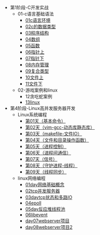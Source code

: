 <!-- docs/_sidebar.md -->

* 第1阶段-C开发实战
    * 01-c语言基础语法
        * [01c语言环境](part-01/01c语言的环境.html)
        * [02c的数据类型](part-01/02数据类型.html)
        * [03程序结构](part-01/03运算符与程序结构.html)
        * [04数组](part-01/04-数组和字符数组.html)
        * [05函数](part-01/05函数.html)
        * [06指针上](part-01/06指针上.html)
        * [07指针下](part-01/07指针下.html)
        * [08内存管理](part-01/08-内存管理.html)
        * [09复合类型](part-01/09构造类型.html)
        * [10文件上](part-01/10文件上.html)
        * [11文件下](part-01/11文件下.html)
    * 02-游戏案例和linux
        * 12贪吃蛇案例
        * [13linux](part-02/13linux.html)
* 第4阶段-Linux高并发服务器开发
    * Linux系统编程
        * [第01天（基本命令）](part-04\Linux系统编程-第01天（基本命令）.html)
        * [第02天（vim-gcc-动态库静态库）](part-04\Linux系统编程-第02天（vim-gcc-动态库静态库）.html)
        * [第03天（makefile-文件IO）](part-04\Linux系统编程-第03天（makefile-文件IO）.html)
        * [第04天（文件和目录操作函数）](part-04\Linux系统编程-第04天（文件和目录操作函数）.html)
        * [第05天（进程控制）](part-04\Linux系统编程-第05天（进程控制）.html)
        * [第06天（进程间通信）](part-04\Linux系统编程-第06天（进程间通信）.html)
        * [第07天（信号）](part-04\Linux系统编程-第07天（信号）.html)
        * [第08天（守护进程-线程）](part-04\Linux系统编程-第08天（守护进程-线程）.html)
        * [第09天（线程同步）](part-04\Linux系统编程-第09天（线程同步）.html)
    * linux网络编程
        * [01day网络基础概念](part-05\01网络基础概念.html)
        * [02tcp并发服务器](part-05\02三次握手四次挥手.html)
        * [03daytcp状态和多路IO](part-05\03tcp状态和多路IO.html)
        * [04epoll](part-05\04epoll.html)
        * [05day反应堆线程池](part-05\05反应堆线程池.html)
        * [06libevent](part-05\06libevent.html)
        * [day07webserver项目](part-05\07webserver项目.html)
        * [day08webserver项目2](part-05\08webserver2.html)
<!-- * 第2阶段-C高级编程
    * [01_C提高](part-02/C高级编程讲义(1).html)
        * [days01](part-02/UnixLinux.htm)
        * [days02](zh-cn/撒旦撒旦)
        * [days03](zh-cn/撒旦撒旦)
        * [days04](zh-cn/撒旦撒旦)
        * [days05](zh-cn/撒旦撒旦)
        * [days06](zh-cn/撒旦撒旦)
        * [days07](zh-cn/撒旦撒旦)
    * 02_数据结构
        * [days01](zh-cn/撒旦撒旦)
        * [days02](zh-cn/撒旦撒旦)
        * [days03](zh-cn/撒旦撒旦) -->
<!-- * 第3阶段-C++核心编程与桌面应用开发
    * 01_C++核心编程
        * [C++ day01](zh-cn/撒旦撒旦)
        * [C++ day02](zh-cn/撒旦撒旦)
        * [C++ day03](zh-cn/撒旦撒旦)
        * [C++ day04](zh-cn/撒旦撒旦)
        * [C++ day05](zh-cn/撒旦撒旦)
        * [C++ day06](zh-cn/撒旦撒旦)
        * [C++ day07](zh-cn/撒旦撒旦)
    * 02_Qt
        * [day01](zh-cn/撒旦撒旦)
        * [day02](zh-cn/撒旦撒旦)
        * [day03](zh-cn/撒旦撒旦)
        * [day04](zh-cn/撒旦撒旦)
        * [day05](zh-cn/撒旦撒旦)
    * 03_STL
        * [01day](zh-cn/撒旦撒旦)
        * [02day](zh-cn/撒旦撒旦)
        * [03day](zh-cn/撒旦撒旦)
    * 04_模板和IO
        * [01模版](zh-cn/撒旦撒旦)
        * [02IO](zh-cn/撒旦撒旦) -->
<!-- * 第5阶段-跨平台企业项目实战
    * [day01 - 项目介绍-密码学知识](zh-cn/撒旦撒旦)
    * [day02 - git](zh-cn/撒旦撒旦)
    * [day03 - 序列化-protobuf使用](zh-cn/撒旦撒旦)
    * [day04 - 工厂模式-套接字通信](zh-cn/撒旦撒旦)
    * [day05 - 共享内存](zh-cn/撒旦撒旦)
    * [day06 - 使用openssl加解密](zh-cn/撒旦撒旦)
    * [day07 - jsoncpp-秘钥协商](zh-cn/撒旦撒旦)
    * [day08 - 秘钥协商](zh-cn/撒旦撒旦)
    * [day09 - 秘钥协商-base64](zh-cn/撒旦撒旦)
    * [day10 - 共享内存和数据库操作](zh-cn/撒旦撒旦)
    * [day11 - 数据库操作](zh-cn/撒旦撒旦)
    * [day12 - 外联接口-项目总结](zh-cn/撒旦撒旦)
    * 数据库
        * [06-数据库编程day01(oracle sql)](zh-cn/撒旦撒旦)
        * [06-数据库编程day02(oracle sql)](zh-cn/撒旦撒旦)
        * [06-数据库编程day03(oracle mysql sql)](zh-cn/撒旦撒旦)
        * [06-数据库编程day04(mysql api)](zh-cn/撒旦撒旦) -->